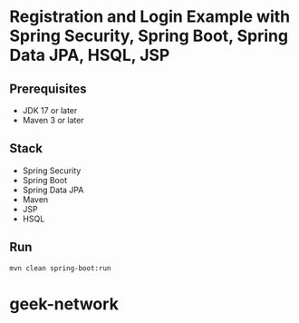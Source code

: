 # Registration and Login Example with Spring Security, Spring Boot, Spring Data JPA, HSQL, JSP

## Prerequisites
- JDK 17 or later
- Maven 3 or later

## Stack
- Spring Security
- Spring Boot
- Spring Data JPA
- Maven
- JSP
- HSQL

## Run
```mvn clean spring-boot:run```
# geek-network
